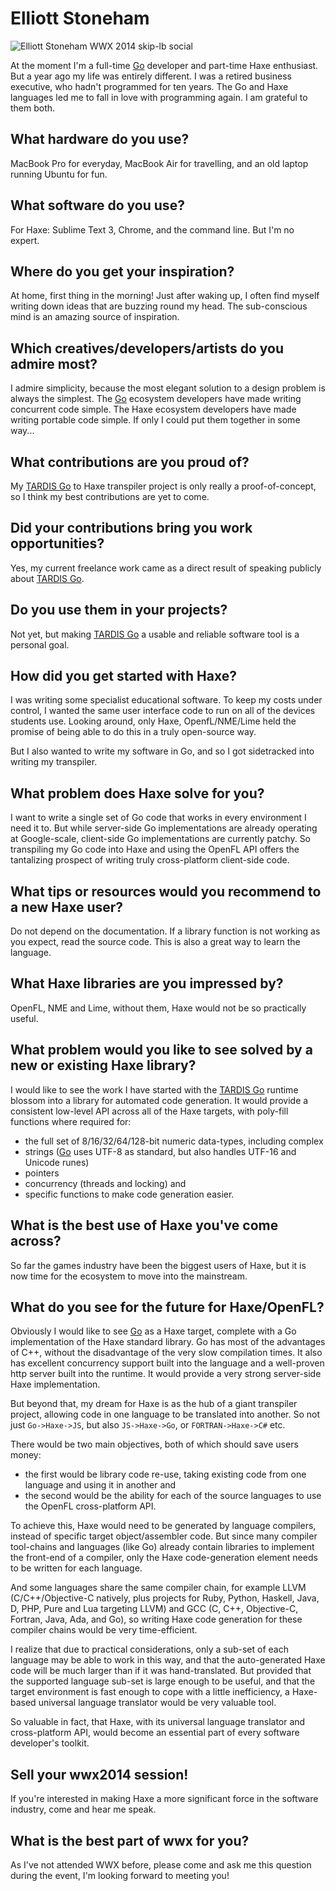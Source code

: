 [_template]: ../../templates/interview.html
[_author]: https://twitter.com/elliottstoneham "@ElliottStoneham"

# Elliott Stoneham

![Elliott Stoneham WWX 2014 skip-lb social](/img/wwx/2014/ElliottStoneham2014.jpg "Elliott Stoneham")

At the moment I'm a full-time [Go] developer and part-time Haxe enthusiast. But a year ago my life was entirely different. I was a retired business executive, who hadn't programmed for ten years. The Go and Haxe languages led me to fall in love with programming again. I am grateful to them both.

## What hardware do you use?

MacBook Pro for everyday, MacBook Air for travelling, and an old laptop running Ubuntu for fun.

## What software do you use?

For Haxe: Sublime Text 3, Chrome, and the command line. But I'm no expert. 

## Where do you get your inspiration?

At home, first thing in the morning! Just after waking up, I often find myself writing down ideas that are buzzing round my head. The sub-conscious mind is an amazing source of inspiration.

## Which creatives/developers/artists do you admire most?

I admire simplicity, because the most elegant solution to a design problem is always the simplest. The [Go] ecosystem developers have made writing concurrent code simple. The Haxe ecosystem developers have made writing portable code simple. If only I could put them together in some way...

## What contributions are you proud of?

My [TARDIS Go] to Haxe transpiler project is only really a proof-of-concept, so I think my best contributions are yet to come. 

## Did your contributions bring you work opportunities?

Yes, my current freelance work came as a direct result of speaking publicly about [TARDIS Go].

## Do you use them in your projects?

Not yet, but making [TARDIS Go] a usable and reliable software tool is a personal goal.

## How did you get started with Haxe?

I was writing some specialist educational software. To keep my costs under control, I wanted the same user interface code to run on all of the devices students use. Looking around, only Haxe, OpenfL/NME/Lime held the promise of being able to do this in a truly open-source way.

But I also wanted to write my software in Go, and so I got sidetracked into writing my transpiler.

## What problem does Haxe solve for you?

I want to write a single set of Go code that works in every environment I need it to. But while server-side Go implementations are already operating at Google-scale, client-side Go implementations are currently patchy. So transpiling my Go code into Haxe and using the OpenFL API offers the tantalizing prospect of writing truly cross-platform client-side code.

## What tips or resources would you recommend to a new Haxe user?

Do not depend on the documentation. If a library function is not working as you expect, read the source code. This is also a great way to learn the language.

## What Haxe libraries are you impressed by?

OpenFL, NME and Lime, without them, Haxe would not be so practically useful.

## What problem would you like to see solved by a new or existing Haxe library?

I would like to see the work I have started with the [TARDIS Go] runtime blossom into a library for automated code generation. It would provide a consistent low-level API across all of the Haxe targets, with poly-fill functions where required for:
- the full set of 8/16/32/64/128-bit numeric data-types, including complex
- strings ([Go] uses UTF-8 as standard, but also handles UTF-16 and Unicode runes)
- pointers
- concurrency (threads and locking) and
- specific functions to make code generation easier.

## What is the best use of Haxe you've come across?

So far the games industry have been the biggest users of Haxe, but it is now time for the ecosystem to move into the mainstream. 

## What do you see for the future for Haxe/OpenFL?

Obviously I would like to see [Go] as a Haxe target, complete with a Go implementation of the Haxe standard library. Go has most of the advantages of C++, without the disadvantage of the very slow compilation times. It also has excellent concurrency support built into the language and a well-proven http server built into the runtime. It would provide a very strong server-side Haxe implementation.

But beyond that, my dream for Haxe is as the hub of a giant transpiler project, allowing code in one language to be translated into another. So not just `Go->Haxe->JS`, but also `JS->Haxe->Go`, or `FORTRAN->Haxe->C#` etc. 

There would be two main objectives, both of which should save users money:
- the first would be library code re-use, taking existing code from one language and using it in another and 
- the second would be the ability for each of the source languages to use the OpenFL cross-platform API.

To achieve this, Haxe would need to be generated by language compilers, instead of specific target object/assembler code. But since many compiler tool-chains and languages (like Go) already contain libraries to implement the front-end of a compiler, only the Haxe code-generation element needs to be written for each language.

And some languages share the same compiler chain, for example LLVM (C/C++/Objective-C natively, plus projects for Ruby, Python, Haskell, Java, D, PHP, Pure and Lua targeting LLVM) and GCC (C, C++, Objective-C, Fortran, Java, Ada, and Go), so writing Haxe code generation for these compiler chains would be very time-efficient.

I realize that due to practical considerations, only a sub-set of each language may be able to work in this way, and that the auto-generated Haxe code will be much larger than if it was hand-translated. But provided that the supported language sub-set is large enough to be useful, and that the target environment is fast enough to cope with a little inefficiency, a Haxe-based universal language translator would be very valuable tool.

So valuable in fact, that Haxe, with its universal language translator and cross-platform API, would become an essential part of every software developer's toolkit.

## Sell your wwx2014 session!

If you're interested in making Haxe a more significant force in the software industry, come and hear me speak.

## What is the best part of wwx for you?

As I've not attended WWX before, please come and ask me this question during the event, I'm looking forward to meeting you!

[Go]: http://golang.org "#golang"
[TARDIS Go]: http://tardisgo.github.io "@tardisgo"
